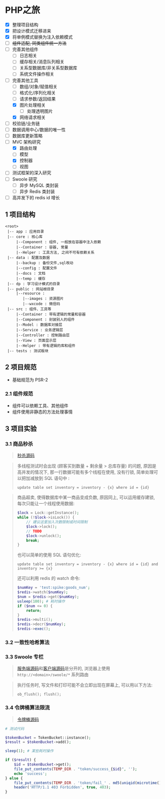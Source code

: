 # PHP之旅

- [x] 整理项目结构
- [x] 把设计模式迁移进来
- [x] 将单例模式替换为注入依赖模式
- [ ] ~~组件适配, 同类组件统一方法~~
- [ ] 完善其他组件
    - [ ] 日志相关
    - [ ] 缓存相关/消息队列相关
    - [ ] 关系型数据库/非关系型数据库
    - [ ] 系统文件操作相关
- [ ] 完善其他工具
    - [ ] 数组/对象/赋值相关
    - [ ] 格式化/序列化相关
    - [ ] 请求参数/返回结果
    - [x] 图片处理相关
        - [ ] 处理透明图片
    - [x] 网络请求相关
- [ ] 校验链/业务链
- [ ] 数据调用中心/数据的唯一性
- [ ] 数据库更新策略
- [ ] MVC 架构研究
    - [x] 路由处理
    - [ ] 模型
    - [x] 控制器
    - [ ] 视图
- [ ] 测试框架的深入研究
- [ ] Swoole 研究
    - [ ] 异步 MySQL 类封装
    - [ ] 异步 Redis 类封装
- [ ] 高并发下的 redis id 增长

## 1 项目结构

```
<root>
 |-- app : 应用目录
 |-- core : 核心库
     |--Component : 组件, 一般放在容器中注入依赖
     |--Container : 容器, 常量
     |--Helper : 工具方法, 之间不可有依赖关系
 |-- data : 配置及数据
     |--backup : 备份文件,sql改动
     |--config : 配置文件
     |--docs : 文档
     |--temp : 缓存
 |-- dp : 学习设计模式的目录
 |-- public : 网站根目录
     |--resource : 
        |--images : 资源图片
        |--wxcode : 微信码
 |-- src : 组件、工具等
     |--Container : 带有逻辑的常量和容器
     |--Component : 封装别人的组件
     |--Model : 数据库对接层
     |--Service : 业务逻辑层
     |--Controller : 控制路由层
     |--View : 页面显示层
     |--Helper : 带有逻辑的库和组件
 |-- tests : 测试板块
```

## 2 项目规范

- 基础规范为 PSR-2

### 2.1 组件规范

- 组件可以依赖工具、其他组件
- 组件使用非静态的方法处理事情

## 3 项目实验

### 3.1 商品秒杀

> [秒杀源码](./app/Logic/Spike.php)

> 多线程测试时会出现 (顾客买到数量 + 剩余量 > 总库存量) 的问题, 原因是高并发的情况下, 那一行数据可能有多个线程在使用, 没有行锁, 简单处理可以把加减放到 SQL 语句中 :
>
> `update table set inventory = inventory - {x} where id = {id}`

> 商品超卖, 使得数据库中某一商品变成负数, 原因同上, 可以运用缓存建锁, 每次只能让一个线程使用数据:
>
> ```php
> $lock = Lock::getInstance();
> while (!$lock->isLock()) {
>     // 建议这里加入次数限制或时间限制
>     $lock->lock();
>     // TODO
>     $lock->unlock();
>     break;
> }
> ```
>
> 也可以简单的使用 SQL 语句优化:
>
>`update table set inventory = inventory - {x} where id = {id} and inventory >= {x}`
>
> 还可以利用 redis 的 watch 命令:
>
> ```php
> $numKey = 'test:spike:goods_num';
> $redis->watch($numKey);
> $num = $redis->get($numKey);
> usleep(100); # 耗时操作
> if ($num <= 0) {
>     return;
> }
> $redis->multi();
> $redis->decr($numKey);
> $redis->exec();
> ```

### 3.2 一致性哈希算法

### 3.3 Swoole 专栏

> [服务端源码](tests/App/Demo/SwooleTest.php)和[客户端源码](src/Controller/SwooleController.php)是分开的, 浏览器上使用 `http://<domain>/swoole/*` 系列路由

> 执行任务时, 写文件和打印可能不会立即出现在屏幕上, 可以用以下方法:
>
> `ob_flush(); flush();`

### 3.4 令牌桶算法限流

> [令牌桶源码](app/Limiting/TokenBucket.php)

```php
# 测试代码

$tokenBucket = TokenBucket::instance();
$result = $tokenBucket->add();

sleep(1); # 某些耗时操作

if ($result) {
    $id = $tokenBucket->get();
    file_put_contents(TEMP_DIR . "token/success_{$id}", '');
    echo 'success';
} else {
    file_put_contents(TEMP_DIR . 'token/fail_' . md5(uniqid(microtime())), '');
    header('HTTP/1.1 403 Forbidden', true, 403);
}
```
